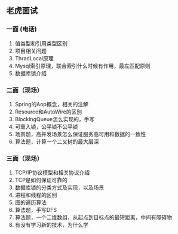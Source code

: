 ## 老虎面试

### 一面 (电话)

1. 值类型和引用类型区别
2. 项目相关问题
3. ThradLocal原理
4. Mysql索引原理，联合索引什么时候有作用，最左匹配原则
5. 数据库锁介绍

### 二面（现场）

1. Spring的Aop概念，相关的注解
2. Resource和AutoWire的区别
3. BlockingQueue怎么实现的，手写
4. 可重入锁，公平锁不公平锁
5. 场景题，高并发场景怎么保证服务高可用和数据的一致性
6. 算法题，计算一个二叉树的最大层深

### 三面（现场）

1. TCP/IP协议模型和相关协议介绍
2. TCP是如何保证可靠的
3. 数据库锁的分类方式及实现，以及场景
4. 进程和线程的区别
5. 图的遍历算法
6. 算法题，手写DFS
7. 算法题，一个二维数组，从起点到目标点的最短距离，中间有障碍物
8. 有没有学习新的技术，为什么学
